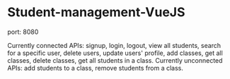 # Student-management-VueJS

port: 8080

Currently connected APIs: signup, login, logout, view all students, search for a specific user, delete users, update users' profile, add classes, get all classes, delete classes, get all students in a class.
Currently unconnected APIs: add students to a class, remove students from a class.
